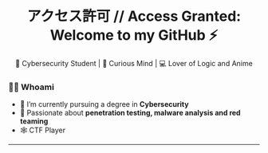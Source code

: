 <h1 align="center">アクセス許可 // Access Granted: Welcome to my GitHub ⚡</h1>
<p align="center">🔐 Cybersecurity Student | 🧠 Curious Mind | 💻 Lover of Logic and Anime</p>



### 🕵️‍♂️ Whoami

- 🔐 I’m currently pursuing a degree in **Cybersecurity**
- 🧠 Passionate about **penetration testing, malware analysis and red teaming**
- 🕸️ CTF Player

---
<!--
### 📈 GitHub Stats

<p align="center">
  <img src="https://github-readme-stats.vercel.app/api?username=ShackWove&show_icons=true&theme=tokyonight" height="165"/>
  <img src="https://github-readme-stats.vercel.app/api/top-langs/?username=ShackWove&layout=compact&theme=tokyonight" height="165"/>
</p>

---
-->
